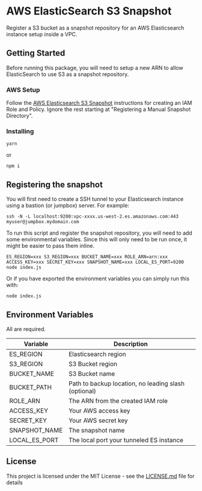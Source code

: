 # AWS ElasticSearch S3 Snapshot

Register a S3 bucket as a snapshot repository for an AWS Elasticsearch instance setup inside a VPC.

## Getting Started

Before running this package, you will need to setup a new ARN to allow ElasticSearch to use S3 as a snapshot repository.

### AWS Setup

Follow the [AWS Elasticsearch S3 Snapshot](https://docs.aws.amazon.com/elasticsearch-service/latest/developerguide/es-managedomains-snapshots.html) instructions for creating an IAM Role and Policy. Ignore the rest starting at "Registering a Manual Snapshot Directory".

### Installing

```
yarn
```

or

```
npm i
```

## Registering the snapshot

You will first need to create a SSH tunnel to your Elasticsearch instance using a bastion (or jumpbox) server. For example:

`ssh -N -L localhost:9200:vpc-xxxx.us-west-2.es.amazonaws.com:443 myuser@jumpbox.mydomain.com`

To run this script and register the snapshot repository, you will need to add some environmental variables. Since this will only need to be run once, it might be easier to pass them inline.

`ES_REGION=xxx S3_REGION=xxx BUCKET_NAME=xxx ROLE_ARN=arn:xxx ACCESS_KEY=xxx SECRET_KEY=xxx SNAPSHOT_NAME=xxx LOCAL_ES_PORT=9200 node index.js`

Or if you have exported the environment variables you can simply run this with:

`node index.js`

## Environment Variables

All are required.

| Variable | Description |
| --- | --- |
| ES_REGION | Elasticsearch region |
| S3_REGION | S3 Bucket region |
| BUCKET_NAME | S3 Bucket name |
| BUCKET_PATH | Path to backup location, no leading slash (optional) |
| ROLE_ARN | The ARN from the created IAM role |
| ACCESS_KEY | Your AWS access key |
| SECRET_KEY | Your AWS secret key |
| SNAPSHOT_NAME | The snapshot name |
| LOCAL_ES_PORT | The local port your tunneled ES instance |

## License

This project is licensed under the MIT License - see the [LICENSE.md](LICENSE.md) file for details
